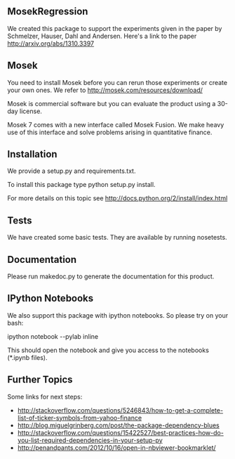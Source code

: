 MosekRegression
---------------

We created this package to support the experiments given in the paper by Schmelzer, Hauser, Dahl and Andersen. 
Here's a link to the paper http://arxiv.org/abs/1310.3397


Mosek
-----

You need to install Mosek before you can rerun those experiments or create your own ones. We refer to
http://mosek.com/resources/download/

Mosek is commercial software but you can evaluate the product using a 30-day license.

Mosek 7 comes with a new interface called Mosek Fusion. We make heavy use of this interface and solve problems
arising in quantitative finance.

Installation
------------

We provide a setup.py and requirements.txt.

To install this package type python setup.py install.

For more details on this topic see http://docs.python.org/2/install/index.html


Tests
-----
We have created some basic tests. They are available by running nosetests.

Documentation
-------------
Please run makedoc.py to generate the documentation for this product.


IPython Notebooks
-----------------
We also support this package with ipython notebooks. So please try on your bash:

ipython notebook --pylab inline

This should open the notebook and give you access to the notebooks (*.ipynb files).


Further Topics
--------------
Some links for next steps:

* http://stackoverflow.com/questions/5246843/how-to-get-a-complete-list-of-ticker-symbols-from-yahoo-finance
* http://blog.miguelgrinberg.com/post/the-package-dependency-blues
* http://stackoverflow.com/questions/15422527/best-practices-how-do-you-list-required-dependencies-in-your-setup-py
* http://penandpants.com/2012/10/16/open-in-nbviewer-bookmarklet/

